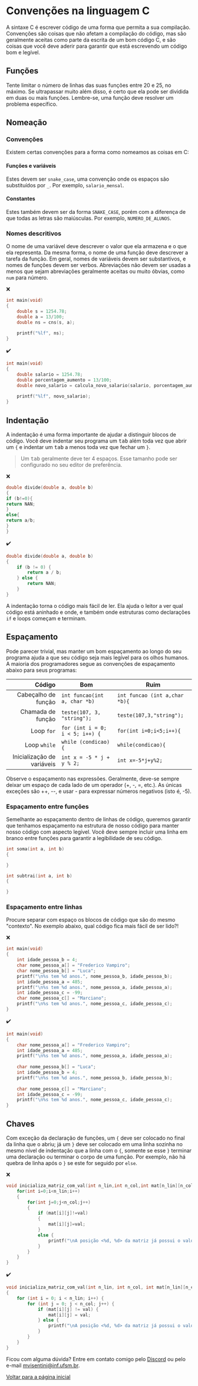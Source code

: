 # Convenções na linguagem C

A sintaxe C é escrever código de uma forma que permita a sua compilação. Convenções são coisas que não afetam a compilação do código, mas são geralmente aceitas como parte da escrita de um bom código C, e são coisas que você deve aderir para garantir que está escrevendo um código bom e legível.

## Funções

Tente limitar o número de linhas das suas funções entre 20 e 25, no máximo. Se ultrapassar muito além disso, é certo que ela pode ser dividida em duas ou mais funções. Lembre-se, uma função deve resolver um problema específico.

## Nomeação

### Convenções

Existem certas convenções para a forma como nomeamos as coisas em C:

#### Funções e variáveis

Estes devem ser `snake_case`, uma convenção onde os espaços são substituídos por `_`. Por exemplo, `salario_mensal`.

#### Constantes

Estes também devem ser da forma `SNAKE_CASE`, porém com a diferença de que todas as letras são maiúsculas. Por exemplo, `NUMERO_DE_ALUNOS`.

### Nomes descritivos

O nome de uma variável deve descrever o valor que ela armazena e o que ela representa. Da mesma forma, o nome de uma função deve descrever a tarefa da função. Em geral, nomes de variáveis devem ser substantivos, e nomes de funções devem ser verbos. Abreviações não devem ser usadas a menos que sejam abreviações geralmente aceitas ou muito óbvias, como `num` para número.

❌
```c
int main(void)
{
    double s = 1254.78;
    double a = 13/100;
    double ns = cns(s, a);
    
    printf("%lf", ns);
}
```

✔️
```c
int main(void)
{
    double salario = 1254.78;
    double porcentagem_aumento = 13/100;
    double novo_salario = calcula_novo_salario(salario, porcentagem_aumento);
    
    printf("%lf", novo_salario);
}
```

## Indentação

A indentação é uma forma importante de ajudar a distinguir blocos de código. Você deve indentar seu programa um <kbd>tab</kbd> além toda vez que abrir um `{` e indentar um <kbd>tab</kbd> a menos toda vez que fechar um `}`.

> Um <kbd>tab</kbd> geralmente deve ter 4 espaços. Esse tamanho pode ser configurado no seu editor de preferência.

❌
```c
double divide(double a, double b)
{
if (b!=0){
return NAN;
}
else{
return a/b;
}
}
```

✔️
```c
double divide(double a, double b)
{
    if (b != 0) {
        return a / b;
    } else {
        return NAN;
    }
}
```

A indentação torna o código mais fácil de ler. Ela ajuda o leitor a ver qual código está aninhado e onde, e também onde estruturas como declarações `if` e loops começam e terminam.

## Espaçamento

Pode parecer trivial, mas manter um bom espaçamento ao longo do seu programa ajuda a que seu código seja mais legível para os olhos humanos. A maioria dos programadores segue as convenções de espaçamento abaixo para seus programas:

| Código                     | Bom                             | Ruim                        |
| -------------------------: | ------------------------------- | --------------------------- |
| Cabeçalho de função        | `int funcao(int a, char *b)`   | `int funcao (int a,char *b){` |
| Chamada de função          | `teste(107, 3, "string");`      | `teste(107,3,"string");`    |
| Loop `for`                 | `for (int i = 0; i < 5; i++) {` | `for(int i=0;i<5;i++){`     |
| Loop `while`               | `while (condicao) {`            | `while(condicao){`          |
| Inicialização de variáveis | `int x = -5 * j + y % 2;`       | `int x=-5*j+y%2;`          |   

Observe o espaçamento nas expressões. Geralmente, deve-se sempre deixar um espaço de cada lado de um operador (+, -, =, etc.). As únicas exceções são ++, --, e usar - para expressar números negativos (isto é, -5).

### Espaçamento entre funções

Semelhante ao espaçamento dentro de linhas de código, queremos garantir que tenhamos espaçamento na estrutura de nosso código para manter nosso código com aspecto legível. Você deve sempre incluir uma linha em branco entre funções para garantir a legibilidade de seu código.

```c
int soma(int a, int b)
{

}

int subtrai(int a, int b)
{

}
```

### Espaçamento entre linhas

Procure separar com espaço os blocos de código que são do mesmo "contexto". No exemplo abaixo, qual código fica mais fácil de ser lido?!

❌
```c
int main(void)
{
    int idade_pessoa_b = 4;
    char nome_pessoa_a[] = "Frederico Vampiro";
    char nome_pessoa_b[] = "Luca";
    printf("\n%s tem %d anos.", nome_pessoa_b, idade_pessoa_b);
    int idade_pessoa_a = 485;
    printf("\n%s tem %d anos.", nome_pessoa_a, idade_pessoa_a);
    int idade_pessoa_c = -99;
    char nome_pessoa_c[] = "Marciano";
    printf("\n%s tem %d anos.", nome_pessoa_c, idade_pessoa_c);
}
```

✔️
```c
int main(void)
{
    char nome_pessoa_a[] = "Frederico Vampiro";
    int idade_pessoa_a = 485;
    printf("\n%s tem %d anos.", nome_pessoa_a, idade_pessoa_a);
    
    char nome_pessoa_b[] = "Luca";
    int idade_pessoa_b = 4;
    printf("\n%s tem %d anos.", nome_pessoa_b, idade_pessoa_b);
    
    char nome_pessoa_c[] = "Marciano";
    int idade_pessoa_c = -99;
    printf("\n%s tem %d anos.", nome_pessoa_c, idade_pessoa_c);
}
```

## Chaves

Com exceção da declaração de funções, um `{` deve ser colocado no final da linha que o abriu; já um `}` deve ser colocado em uma linha sozinha no mesmo nível de indentação que a linha com o `{`, somente se esse `}` terminar uma declaração ou terminar o corpo de uma função. Por exemplo, não há quebra de linha após o `}` se este for seguido por `else`.

❌
```c
void inicializa_matriz_com_val(int n_lin,int n_col,int mat[n_lin][n_col],int val){
    for(int i=0;i<n_lin;i++)
    {
        for(int j=0;j<n_col;j++)
        {
            if (mat[i][j]!=val)
            {
                mat[i][j]=val;
            }
            else {
                printf("\nA posição <%d, %d> da matriz já possui o valor %d!",i,j,val);
            }
        }
    }
}
```

✔️
```c
void inicializa_matriz_com_val(int n_lin, int n_col, int mat[n_lin][n_col], int val)
{
    for (int i = 0; i < n_lin; i++) {
        for (int j = 0; j < n_col; j++) {
            if (mat[i][j] != val) {
                mat[i][j] = val;
            } else {
                printf("\nA posição <%d, %d> da matriz já possui o valor %d!", i, j, val);
            }
        }
    }
}
```

Ficou com alguma dúvida? Entre em contato comigo pelo [Discord][discord-monitoria] ou pelo e-mail [mvisentini@inf.ufsm.br][email-monitor].

[Voltar para a página inicial][pagina-inicial]

<!-- Links -->

[ccs]:               https://users.ece.cmu.edu/~eno/coding/CCodingStandard.html              "C Coding Standard"
[discord-monitoria]: https://discord.gg/kSBnGsRvnB                                           "Servidor da monitoria da disciplina no Discord"
[email-monitor]:     mailto:mvisentini@inf.ufsm.br                                           "E-mail do monitor"
[pagina-inicial]:    ../README.md                                                            "Voltar para a página inicial"
